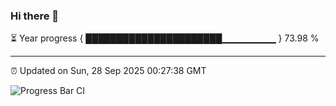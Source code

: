 ### Hi there 👋

⏳ Year progress { ██████████████████████▁▁▁▁▁▁▁▁ } 73.98 %

---

⏰ Updated on Sun, 28 Sep 2025 00:27:38 GMT

![Progress Bar CI](https://github.com/liununu/liununu/workflows/Progress%20Bar%20CI/badge.svg)
